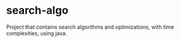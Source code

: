 # search-algo

  Project that contains search algorithms and optimizations, with time complexities, using java.

